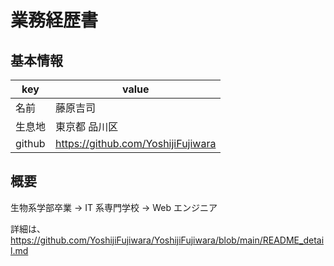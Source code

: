 # 業務経歴書

## 基本情報

| key    | value                              |
| ------ | ---------------------------------- |
| 名前   | 藤原吉司                           |
| 生息地 | 東京都 品川区                      |
| github | https://github.com/YoshijiFujiwara |

## 概要

生物系学部卒業 -> IT 系専門学校 -> Web エンジニア

詳細は、https://github.com/YoshijiFujiwara/YoshijiFujiwara/blob/main/README_detail.md
